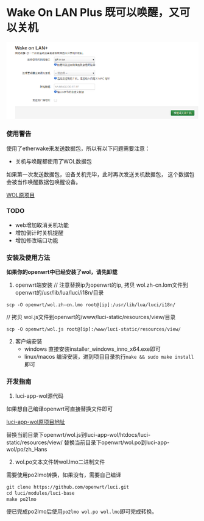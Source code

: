 # Wake On LAN Plus 既可以唤醒，又可以关机

![Wake On LAN+](openwrt/wolp.png)

### 使用警告

使用了etherwake来发送数据包，所以有以下问题需要注意：

- 关机与唤醒都使用了WOL数据包

如果第一次发送数据包，设备关机完毕，此时再次发送关机数据包，
这个数据包会被当作唤醒数据包唤醒设备。

[WOL原项目](https://github.com/openwrt/luci/tree/master/applications/luci-app-wol)


### TODO

- web增加取消关机功能
- 增加倒计时关机提醒
- 增加修改端口功能 

### 安装及使用方法

**如果你的openwrt中已经安装了wol，请先卸载**

1. openwrt端安装
// 注意替换ip为openwrt的ip, 拷贝 wol.zh-cn.lom文件到openwrt的/usr/lib/lua/luci/i18n/目录

```
scp -O openwrt/wol.zh-cn.lmo root@[ip]:/usr/lib/lua/luci/i18n/ 
```

// 拷贝 wol.js文件到openwrt的/www/luci-static/resources/view/目录
```
scp -O openwrt/wol.js root@[ip]:/www/luci-static/resources/view/
```
2. 客户端安装
    - windows
        直接安装installer_windows_inno_x64.exe即可
    - linux/macos
        编译安装，进到项目目录执行`make && sudo make install`即可
      
### 开发指南

1. luci-app-wol源代码

如果想自己编译openwrt可直接替换文件即可

[luci-app-wol原项目地址](https://github.com/openwrt/luci/tree/master/applications/luci-app-wol)

替换当前目录下openwrt/wol.js到luci-app-wol/htdocs/luci-static/resources/view/
替换当前目录下openwrt/wol.po到luci-app-wol/po/zh_Hans

2. wol.po文本文件转wol.lmo二进制文件

需要使用po2lmo转换，如果没有，需要自己编译

```
git clone https://github.com/openwrt/luci.git
cd luci/modules/luci-base
make po2lmo
```

便已完成po2lmo后使用`po2lmo wol.po wol.lmo`即可完成转换。

